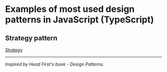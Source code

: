 # Examples of most used design patterns in JavaScript (TypeScript)
## Strategy pattern
[Strategy](https://github.com/josefjadrny/patterns-in-js-examples/blob/master/patterns/strategy.ts)

---
*Inspired by Head First's book - Design Patterns.*